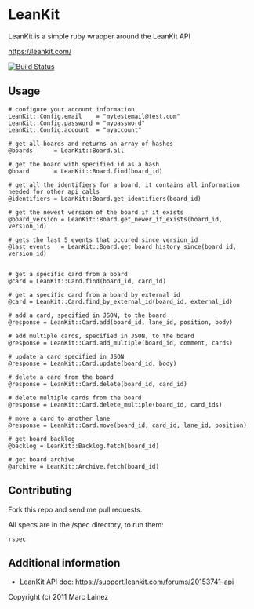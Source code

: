 LeanKit
=============

LeanKit is a simple ruby wrapper around the LeanKit API

https://leankit.com/

[![Build Status](https://travis-ci.org/mlainez/leankitkanban.png?branch=master)](https://travis-ci.org/mlainez/leankitkanban)

Usage
-----

    # configure your account information
    LeanKit::Config.email    = "mytestemail@test.com"
    LeanKit::Config.password = "mypassword"
    LeanKit::Config.account  = "myaccount"

    # get all boards and returns an array of hashes
    @boards      = LeanKit::Board.all

    # get the board with specified id as a hash
    @board       = LeanKit::Board.find(board_id)

    # get all the identifiers for a board, it contains all information needed for other api calls
    @identifiers = LeanKit::Board.get_identifiers(board_id)

    # get the newest version of the board if it exists
    @board_version = LeanKit::Board.get_newer_if_exists(board_id, version_id)

    # gets the last 5 events that occured since version_id
    @last_events   = LeanKit::Board.get_board_history_since(board_id, version_id)


    # get a specific card from a board
    @card = LeanKit::Card.find(board_id, card_id)

    # get a specific card from a board by external id
    @card = LeanKit::Card.find_by_external_id(board_id, external_id)

    # add a card, specified in JSON, to the board
    @response = LeanKit::Card.add(board_id, lane_id, position, body)

    # add multiple cards, specified in JSON, to the board
    @response = LeanKit::Card.add_multiple(board_id, comment, cards)

    # update a card specified in JSON
    @response = LeanKit::Card.update(board_id, body)

    # delete a card from the board
    @response = LeanKit::Card.delete(board_id, card_id)

    # delete multiple cards from the board
    @response = LeanKit::Card.delete_multiple(board_id, card_ids)

    # move a card to another lane
    @response = LeanKit::Card.move(board_id, card_id, lane_id, position)

    # get board backlog
    @backlog = LeanKit::Backlog.fetch(board_id)

    # get board archive
    @archive = LeanKit::Archive.fetch(board_id)

Contributing
------------

Fork this repo and send me pull requests.

All specs are in the /spec directory, to run them:

    rspec

Additional information
----------------------

* LeanKit API doc: https://support.leankit.com/forums/20153741-api


Copyright (c) 2011 Marc Lainez
